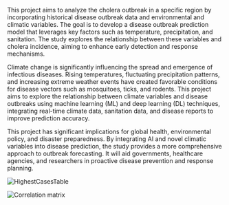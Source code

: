 This project aims to analyze the cholera outbreak in a specific region by incorporating historical disease outbreak data and environmental and climatic variables. The goal is to develop a disease outbreak prediction model that leverages key factors such as temperature, precipitation, and sanitation. The study explores the relationship between these variables and cholera incidence, aiming to enhance early detection and response mechanisms.

Climate change is significantly influencing the spread and emergence of infectious diseases. Rising temperatures, fluctuating precipitation patterns, and increasing extreme weather events have created favorable conditions for disease vectors such as mosquitoes, ticks, and rodents. This project aims to explore the relationship between climate variables and disease outbreaks using machine learning (ML) and deep learning (DL) techniques, integrating real-time climate data, sanitation data, and disease reports to improve prediction accuracy.

This project has significant implications for global health, environmental policy, and disaster preparedness. By integrating AI and novel climatic variables into disease prediction, the study provides a more comprehensive approach to outbreak forecasting. It will aid governments, healthcare agencies, and researchers in proactive disease prevention and response planning.

![HighestCasesTable](https://github.com/AdithyaOthayoth/Disease-Outbreak-analysis-and-prediction/assets/118025644/9e0559a2-6319-4179-809b-ff889077e4ab)


![Correlation matrix](https://github.com/AdithyaOthayoth/Disease-Outbreak-analysis-and-prediction/assets/118025644/3272d5d2-91f7-42a5-bd62-351bd6dc3d13)



